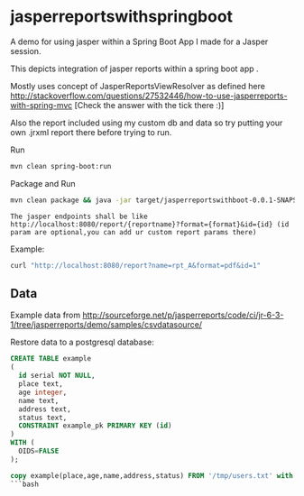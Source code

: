 # jasperreportswithspringboot
A demo for using jasper within a Spring Boot App I made for a Jasper session.

This depicts integration of jasper reports within a spring boot app .

Mostly uses concept of JasperReportsViewResolver as defined here http://stackoverflow.com/questions/27532446/how-to-use-jasperreports-with-spring-mvc
[Check the answer with the tick there :)]

Also the report included using my custom db and data so try putting your own .jrxml report there before trying to run.

Run

```bash
mvn clean spring-boot:run
```

Package and Run

```bash
mvn clean package && java -jar target/jasperreportswithboot-0.0.1-SNAPSHOT.jar
```
`The jasper endpoints shall be like http://localhost:8080/report/{reportname}?format={format}&id={id} (id param are optional,you can add ur custom report params there)`

Example:
```bash
curl "http://localhost:8080/report?name=rpt_A&format=pdf&id=1"
```

## Data

Example data from http://sourceforge.net/p/jasperreports/code/ci/jr-6-3-1/tree/jasperreports/demo/samples/csvdatasource/

Restore data to a postgresql database:

```sql
CREATE TABLE example
(
  id serial NOT NULL,
  place text,
  age integer,
  name text,
  address text,
  status text,
  CONSTRAINT example_pk PRIMARY KEY (id)
)
WITH (
  OIDS=FALSE
);

copy example(place,age,name,address,status) FROM '/tmp/users.txt' with csv DELIMITER ','  quote '"' ;
```bash
